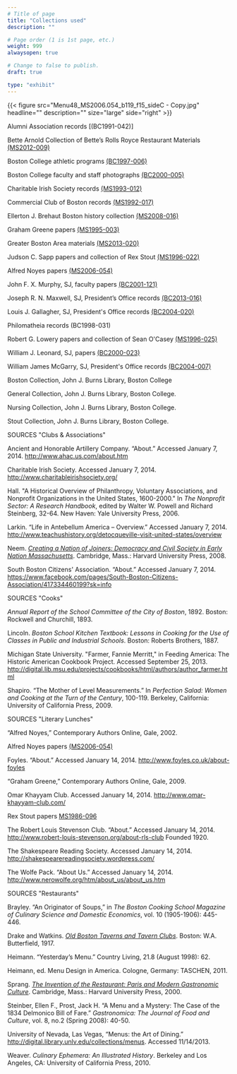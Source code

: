 ```yaml
---
# Title of page
title: "Collections used"
description: ""

# Page order (1 is 1st page, etc.)
weight: 999
alwaysopen: true

# Change to false to publish.
draft: true

type: "exhibit"
---
```

{{< figure src="Menu48_MS2006.054_b119_f15_sideC - Copy.jpg"
           headline=""
           description=""
           size="large"
           side="right" >}}

Alumni Association records [(BC1991-042)]

Bette Arnold Collection of Bette’s Rolls Royce Restaurant Materials [(MS2012-009)](https://bc-primo.hosted.exlibrisgroup.com/permalink/f/l6ucgu/ALMA-BC21420354730001021)

Boston College athletic programs [(BC1997-006)](https://bc-primo.hosted.exlibrisgroup.com/permalink/f/l6ucgu/ALMA-BC21470522600001021) 

Boston College faculty and staff photographs [(BC2000-005)](https://bc-primo.hosted.exlibrisgroup.com/permalink/f/l6ucgu/ALMA-BC21427406550001021)

Charitable Irish Society records [(MS1993-012)](https://bc-primo.hosted.exlibrisgroup.com/permalink/f/l6ucgu/ALMA-BC21341047400001021)

Commercial Club of Boston records [(MS1992-017)](https://bc-primo.hosted.exlibrisgroup.com/permalink/f/l6ucgu/ALMA-BC21351573130001021) 

Ellerton J. Brehaut Boston history collection [(MS2008-016)](https://bc-primo.hosted.exlibrisgroup.com/permalink/f/l6ucgu/ALMA-BC21373998800001021)

Graham Greene papers [(MS1995-003)](https://bc-primo.hosted.exlibrisgroup.com/permalink/f/l6ucgu/ALMA-BC21351254200001021)

Greater Boston Area materials [(MS2013-020)](https://bc-primo.hosted.exlibrisgroup.com/permalink/f/l6ucgu/ALMA-BC21429780640001021)

Judson C. Sapp papers and collection of Rex Stout [(MS1996-022)](https://bc-primo.hosted.exlibrisgroup.com/permalink/f/l6ucgu/ALMA-BC21351253640001021)

Alfred Noyes papers [(MS2006-054)](https://bc-primo.hosted.exlibrisgroup.com/permalink/f/l6ucgu/ALMA-BC21344686720001021)

John F. X. Murphy, SJ, faculty papers [(BC2001-121)](https://bc-primo.hosted.exlibrisgroup.com/permalink/f/l6ucgu/ALMA-BC21385458630001021)

Joseph R. N. Maxwell, SJ, President’s Office records [(BC2013-016)](https://bc-primo.hosted.exlibrisgroup.com/permalink/f/l6ucgu/ALMA-BC21331161120001021)

Louis J. Gallagher, SJ, President's Office records [(BC2004-020)](https://bc-primo.hosted.exlibrisgroup.com/permalink/f/l6ucgu/ALMA-BC21331160400001021)

Philomatheia records (BC1998-031)

Robert G. Lowery papers and collection of Sean O'Casey [(MS1996-025)](https://bc-primo.hosted.exlibrisgroup.com/permalink/f/l6ucgu/ALMA-BC21311957430001021)

William J. Leonard, SJ, papers [(BC2000-023)](https://bc-primo.hosted.exlibrisgroup.com/permalink/f/l6ucgu/ALMA-BC21345056120001021)

William James McGarry, SJ, President's Office records [(BC2004-007)](https://bc-primo.hosted.exlibrisgroup.com/permalink/f/l6ucgu/ALMA-BC21331161510001021)

Boston Collection, John J. Burns Library, Boston College 

General Collection, John J. Burns Library, Boston College.

Nursing Collection, John J. Burns Library, Boston College.

Stout Collection, John J. Burns Library, Boston College.

SOURCES "Clubs & Associations"

Ancient and Honorable Artillery Company. “About.” Accessed January 7, 2014. http://www.ahac.us.com/about.htm

Charitable Irish Society. Accessed January 7, 2014. http://www.charitableirishsociety.org/

Hall. "A Historical Overview of Philanthropy, Voluntary Associations, and Nonprofit Organizations in the United States, 1600-2000." In *The Nonprofit Sector: A Research Handbook*, edited by Walter W. Powell and Richard Steinberg, 32-64.  New Haven: Yale University Press, 2006.

Larkin. “Life in Antebellum America – Overview.” Accessed January 7, 2014. http://www.teachushistory.org/detocqueville-visit-united-states/overview

Neem. *[Creating a Nation of Joiners: Democracy and Civil Society in Early Nation Massachusetts](https://bc-primo.hosted.exlibrisgroup.com/permalink/f/l6ucgu/ALMA-BC21323887940001021)*. Cambridge, Mass.: Harvard University Press, 2008.

South Boston Citizens' Association. “About.” Accessed January 7, 2014. https://www.facebook.com/pages/South-Boston-Citizens-Association/417334460199?sk=info

SOURCES "Cooks"

*Annual Report of the School Committee of the City of Boston*, 1892. Boston: Rockwell and Churchill, 1893.

Lincoln. *Boston School Kitchen Textbook: Lessons in Cooking for the Use of Classes in Public and Industrial Schools*. Boston: Roberts Brothers, 1887.

Michigan State University. "Farmer, Fannie Merritt," in <emph render="italic">Feeding America: The Historic American Cookbook Project</emph>. Accessed September 25, 2013. http://digital.lib.msu.edu/projects/cookbooks/html/authors/author_farmer.html

Shapiro. “The Mother of Level Measurements.” In *Perfection Salad: Women and Cooking at the Turn of the Century*, 100-119. Berkeley, California: University of California Press, 2009.

SOURCES "Literary Lunches"

“Alfred Noyes,” Contemporary Authors Online, Gale, 2002.

Alfred Noyes papers [(MS2006-054)](https://bc-primo.hosted.exlibrisgroup.com/permalink/f/l6ucgu/ALMA-BC21344686720001021)

Foyles. “About.” Accessed January 14, 2014. http://www.foyles.co.uk/about-foyles

“Graham Greene,” Contemporary Authors Online, Gale, 2009.

Omar Khayyam Club. Accessed January 14, 2014.  http://www.omar-khayyam-club.com/ 

Rex Stout papers [MS1986-096](https://bc-primo.hosted.exlibrisgroup.com/permalink/f/l6ucgu/ALMA-BC21323242860001021)

The Robert Louis Stevenson Club. “About.” Accessed January 14, 2014. http://www.robert-louis-stevenson.org/about-rls-club Founded 1920.

The Shakespeare Reading Society. Accessed January 14, 2014. http://shakespearereadingsociety.wordpress.com/

The Wolfe Pack. “About Us.” Accessed January 14, 2014. http://www.nerowolfe.org/htm/about_us/about_us.htm

SOURCES "Restaurants"

Brayley. “An Originator of Soups,” in *The Boston Cooking School Magazine of Culinary Science and Domestic Economics*, vol. 10 (1905-1906): 445-446. 

Drake and Watkins. *[Old Boston Taverns and Tavern Clubs](https://bc-primo.hosted.exlibrisgroup.com/permalink/f/l6ucgu/ALMA-BC21313441630001021)*. Boston: W.A. Butterfield, 1917.

Heimann. “Yesterday’s Menu.” Country Living, 21.8 (August 1998): 62.

Heimann, ed. Menu Design in America. Cologne, Germany: TASCHEN, 2011.

Sprang. *[The Invention of the Restaurant: Paris and Modern Gastronomic Culture]( https://bc-primo.hosted.exlibrisgroup.com/permalink/f/l6ucgu/ALMA-BC21375887840001021)*. Cambridge, Mass.: Harvard University Press, 2000.

Steinber, Ellen F., Prost, Jack H. “A Menu and a Mystery: The Case of the 1834 Delmonico Bill of Fare.” *Gastronomica: The Journal of Food and Culture*, vol. 8, no.2 (Spring 2008): 40-50.

University of Nevada, Las Vegas, “Menus: the Art of Dining.” http://digital.library.unlv.edu/collections/menus. Accessed 11/14/2013.

Weaver. *Culinary Ephemera: An Illustrated History*. Berkeley and Los Angeles, CA: University of California Press, 2010.

